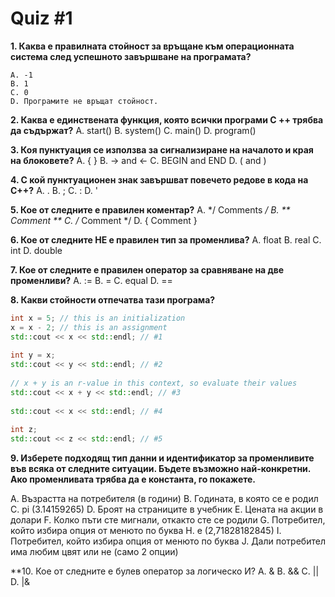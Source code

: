 # Quiz #1 

**1.  Каква е правилната стойност за връщане към операционната система след успешното завършване на програмата?**

    A. -1 
    B. 1 
    C. 0 
    D. Програмите не връщат стойност.

**2. Каква е единствената функция, която всички програми C ++ трябва да съдържат?**
A. start()
B. system() 
C. main() 
D. program()

**3. Коя пунктуация се използва за сигнализиране на началото и края на блоковете?**
A. { } 
B. -> and <- 
C. BEGIN and END 
D. ( and ) 

**4. С кой пунктуационен знак завършват повечето редове в кода на C++?**
A. . 
B. ; 
C. : 
D. ' 

**5. Кое от следните е правилен коментар?**
A. */ Comments */
B. ** Comment **
C. /* Comment */
D. { Comment }

**6. Кое от следните НЕ е правилен тип за променлива?**
A. float
B. real
C. int
D. double

**7. Кое от следните е правилен оператор за сравняване на две променливи?**
A. :=
B. =
C. equal
D. ==

**8. Какви стойности отпечатва тази програма?**
```c++
int x = 5; // this is an initialization
x = x - 2; // this is an assignment
std::cout << x << std::endl; // #1
 
int y = x;
std::cout << y << std::endl; // #2
 
// x + y is an r-value in this context, so evaluate their values
std::cout << x + y << std::endl; // #3
 
std::cout << x << std::endl; // #4
 
int z;
std::cout << z << std::endl; // #5
```

**9. Изберете подходящ тип данни и идентификатор за променливите във всяка от следните ситуации. Бъдете възможно най-конкретни. Ако променливата трябва да е константа, го покажете.**

A. Възрастта на потребителя (в години)
B. Годината, в която се е родил
C. pi (3.14159265)
D. Броят на страниците в учебник
E. Цената на акции в долари 
F. Колко пъти сте мигнали, откакто сте се родили
G. Потребител, който избира опция от менюто по буква
H. е (2,71828182845)
I. Потребител, който избира опция от менюто по буква
J. Дали потребител има любим цвят или не (само 2 опции)

**10. Кое от следните е булев оператор за логическo И? 
A. &
B. &&
C. ||
D. |&
